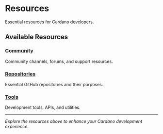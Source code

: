 # Resources

Essential resources for Cardano developers.

## Available Resources

### [Community](./community)
Community channels, forums, and support resources.

### [Repositories](./repositories)
Essential GitHub repositories and their purposes.

### [Tools](./tools)
Development tools, APIs, and utilities.

---

*Explore the resources above to enhance your Cardano development experience.*

